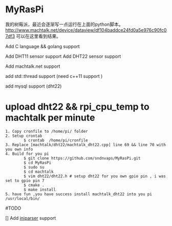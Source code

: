 MyRasPi
=======

我的树莓派，最近会逐渐写一点运行在上面的python脚本。
 http://www.machtalk.net/device/dataview/df104baddce24fd0a5e976c90fc07df3 可以在这里看到结果。

Add C language && golang support 

Add DHT11 sensor support 
Add DHT22 sensor support 

Add machtalk.net support 

add std::thread support (need c++11 support )

add mysql support (dht22)


# upload dht22 && rpi_cpu_temp to machtalk per minute 

	1. Copy cronfile to /home/pi/ folder 
	2. Setup crontab 
			$ crontab  /home/pi/cronfile 
	3. Replace [machtalk/dht22/machtalk_dht22.cpp] line 69 && line 70 with you own info 
	4. Build for you pi 
			$ git clone https://github.com/sndnvaps/MyRasPi.git 
			$ cd MyRasPi 
			$ sudo su
			$ cd machtalk
			$ vim dht22/dht22.h # setup dht22 for you own gpio pin , i was set to gpio pin 7 
			$ cmake . 
			$ make install 
	5. have fun ,you have success install machtalk_dht22 into you pi /usr/local/bin/ 


#TODO 

[] Add [iniparser](https://github.com/ndevilla/iniparser) support 




